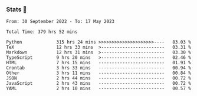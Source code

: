 ### Stats 👋
<!--START_SECTION:waka-->

```text
From: 30 September 2022 - To: 17 May 2023

Total Time: 379 hrs 52 mins

Python             315 hrs 24 mins >>>>>>>>>>>>>>>>>>>>>----   83.03 %
TeX                12 hrs 33 mins  >------------------------   03.31 %
Markdown           12 hrs 31 mins  >------------------------   03.30 %
TypeScript         9 hrs 20 mins   >------------------------   02.46 %
HTML               7 hrs 15 mins   -------------------------   01.91 %
Crontab            3 hrs 33 mins   -------------------------   00.94 %
Other              3 hrs 11 mins   -------------------------   00.84 %
JSON               2 hrs 44 mins   -------------------------   00.72 %
JavaScript         2 hrs 43 mins   -------------------------   00.72 %
YAML               2 hrs 10 mins   -------------------------   00.57 %
```

<!--END_SECTION:waka-->

<!--
**buhaytza2005/buhaytza2005** is a ✨ _special_ ✨ repository because its `README.md` (this file) appears on your GitHub profile.

Here are some ideas to get you started:

- 🔭 I’m currently working on ...
- 🌱 I’m currently learning ...
- 👯 I’m looking to collaborate on ...
- 🤔 I’m looking for help with ...
- 💬 Ask me about ...
- 📫 How to reach me: ...
- 😄 Pronouns: ...
- ⚡ Fun fact: ...
-->


